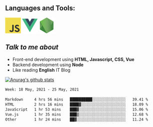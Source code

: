## **Languages and Tools:**      
<code><img height="50" src="https://raw.githubusercontent.com/github/explore/80688e429a7d4ef2fca1e82350fe8e3517d3494d/topics/javascript/javascript.png"></code>
<code><img height="50"  src="https://raw.githubusercontent.com/github/explore/80688e429a7d4ef2fca1e82350fe8e3517d3494d/topics/vue/vue.png"></code>
<code><img height="50"  src="https://raw.githubusercontent.com/github/explore/80688e429a7d4ef2fca1e82350fe8e3517d3494d/topics/nodejs/nodejs.png"></code>

## *Talk to me about*
- Front-end development using **HTML, Javascript, CSS, Vue**
- Backend development using **Node**
- Like reading **English** IT Blog    

[![Anurag's github stats](https://github-readme-stats.vercel.app/api?username=qdi5)](https://github.com/anuraghazra/github-readme-stats)    

<!--START_SECTION:waka-->
```text
Week: 18 May, 2021 - 25 May, 2021

Markdown     4 hrs 56 mins   ██████████░░░░░░░░░░░░░░░   39.41 % 
HTML         2 hrs 16 mins   ████▓░░░░░░░░░░░░░░░░░░░░   18.09 % 
JavaScript   1 hr 53 mins    ███▓░░░░░░░░░░░░░░░░░░░░░   15.06 % 
Vue.js       1 hr 35 mins    ███▒░░░░░░░░░░░░░░░░░░░░░   12.68 % 
Other        1 hr 24 mins    ██▓░░░░░░░░░░░░░░░░░░░░░░   11.24 % 
```
<!--END_SECTION:waka-->
